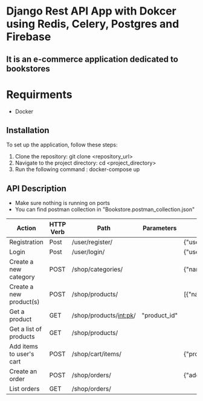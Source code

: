 # Django Rest API App with Dokcer using Redis, Celery, Postgres and Firebase

## It is an e-commerce application dedicated to bookstores

# Requirments
- Docker

## Installation

To set up the application, follow these steps:

1. Clone the repository:
   git clone <repository_url>
2. Navigate to the project directory:
   cd <project_directory>
3. Run the following command :
   docker-compose up

## API Description
- Make sure nothing is running on ports 
- You can find postman collection in "Bookstore.postman_collection.json"


| Action                                                                   | HTTP Verb | Path                                                                        | Parameters  | Body                                                                       | Response                                                |
|--------------------------------------------------------------------------|-----------|-----------------------------------------------------------------------------|---------------------------------------------|--------------------------------------|----------------------------------------------------------------------------------|
| Registration | Post| /user/register/ |  | {"username","password1","password2"} | {"access","refresh","user":{"pk","email"}} |
| Login | Post| /user/login/ |  | {"username","password""} | {"access","refresh"} |
| Create a new category | POST | /shop/categories/ |  | {"name"} | {"id","name"} | 
| Create a new product(s) | POST | /shop/products/ | | [{"name","category","price"}] | [{"id","name","category","price","total_quantity_ordered"}] | 
| Get a product | GET | /shop/products/<int:pk>/ | "product_id" | | {"id","name","category","price","total_quantity_ordered"} | 
| Get a list of products | GET | /shop/products/ | | | [{"id","name","category","price","total_quantity_ordered"}] | 
| Add items to user's cart | POST | /shop/cart/items/ | | {"product"} | {"id","quantity","product","cart"}| 
| Create an order | POST | /shop/orders/ | | {"address","city"} | {"id","status","created","updated","address","city","user"} | 
| List orders | GET | /shop/orders/ | | | [{"id","status","created","updated","address","city","user"}] | 
